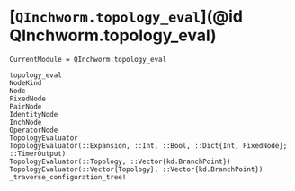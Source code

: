 # [`QInchworm.topology_eval`](@id QInchworm.topology_eval)

```@meta
CurrentModule = QInchworm.topology_eval
```
```@docs
topology_eval
NodeKind
Node
FixedNode
PairNode
IdentityNode
InchNode
OperatorNode
TopologyEvaluator
TopologyEvaluator(::Expansion, ::Int, ::Bool, ::Dict{Int, FixedNode}; ::TimerOutput)
TopologyEvaluator(::Topology, ::Vector{kd.BranchPoint})
TopologyEvaluator(::Vector{Topology}, ::Vector{kd.BranchPoint})
_traverse_configuration_tree!
```
